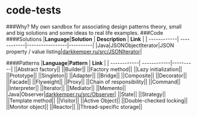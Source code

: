 # code-tests
###Why?
My own sandbox for associating design patterns theory, small and big solutions and some ideas to real life examples.
###Code
####Solutions
|**Language**|**Solution** | **Description** | **Link** |
| ------------| ------------|-----------------|----------|
|Java|JSONObjectIterator|JSON property / value listing|[darkkemper.ru/src/JSONIterator](https://github.com/DarkKemPeR/code-tests/tree/master/java/JSONObjectIterator)|

####Patterns
|**Language**|**Pattern**  | **Link** |
| ------------| ------------|----------|
||Abstract factory||
||Builder||
||Factory method||
||Lazy initialization||
||Prototype||
||Singleton||
||Adapter||
||Bridge||
||Composite||
||Decorator||
||Facade||
||Flyweight||
||Proxy||
||Chain of responsibility||
||Command||
||Interpreter||
||Iterator||
||Mediator||
||Memento||
|Java|Observer|[darkkemper.ru/src/Observer](https://github.com/DarkKemPeR/code-tests/tree/master/java/ObserverPattern)|
||State||
||Strategy||
||Template method||
||Visitor||
||Active Object||
||Double-checked locking||
||Monitor object||
||Reactor||
||Thread-specific storage||

